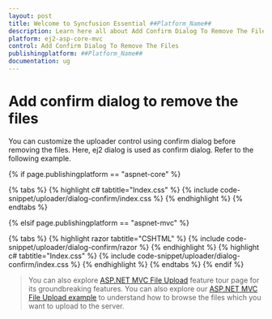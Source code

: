 ```yaml
---
layout: post
title: Welcome to Syncfusion Essential ##Platform_Name##
description: Learn here all about Add Confirm Dialog To Remove The Files of Syncfusion Essential ##Platform_Name## widgets based on HTML5 and jQuery.
platform: ej2-asp-core-mvc
control: Add Confirm Dialog To Remove The Files
publishingplatform: ##Platform_Name##
documentation: ug
---
```



# Add confirm dialog to remove the files

You can customize the uploader control using confirm dialog before removing the files.
Here, ej2 dialog is used as confirm dialog. Refer to the following example.

{% if page.publishingplatform == "aspnet-core" %}

{% tabs %}
{% highlight c# tabtitle="Index.css" %}
{% include code-snippet/uploader/dialog-confirm/index.css %}
{% endhighlight %}
{% endtabs %}

{% elsif page.publishingplatform == "aspnet-mvc" %}

{% tabs %}
{% highlight razor tabtitle="CSHTML" %}
{% include code-snippet/uploader/dialog-confirm/razor %}
{% endhighlight %}
{% highlight c# tabtitle="Index.css" %}
{% include code-snippet/uploader/dialog-confirm/index.css %}
{% endhighlight %}
{% endtabs %}
{% endif %}



> You can also explore [ASP.NET MVC File Upload](https://www.syncfusion.com/aspnet-mvc-ui-controls/file-upload) feature tour page for its groundbreaking features. You can also explore our [ASP.NET MVC File Upload example](https://ej2.syncfusion.com/aspnetmvc/Uploader/DefaultFunctionalities#/material) to understand how to browse the files which you want to upload to the server.